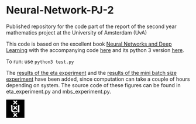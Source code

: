 # Neural-Network-PJ-2
Published repository for the code part of the report of the second year mathematics project at the University of Amsterdam (UvA)

This code is based on the excellent book [Neural Networks and Deep Learning](https://neuralnetworksanddeeplearning.com/) with the accompanying code [here](https://github.com/mnielsen/neural-networks-and-deep-learning) and its python 3 version [here](https://github.com/MichalDanielDobrzanski/DeepLearningPython).



To run: use ``python3 test.py`` 


The [results of the eta experiment](https://github.com/brullenbakken/Neural-Network-PJ-2/blob/7c9bcba857c7235f33eb73d3b7e1e8b8a94463ae/bar_eta_avg20runs.png) and the [results of the mini batch size experiment](https://github.com/brullenbakken/Neural-Network-PJ-2/blob/7c9bcba857c7235f33eb73d3b7e1e8b8a94463ae/bar_mbs_avg20runs_eta15.png) have been added, since computation can take a couple of hours depending on system. The source code of these figures can be found in eta_experiment.py and mbs_experiment.py.

<img src="images/uvalogo.png" alt="drawing" width="50"/>